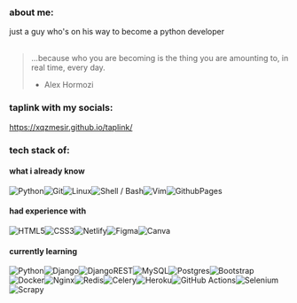 ### about me:
just a guy who's on his way to become a python developer <br>
<br> 
> ...because who you are becoming is the thing you are amounting to, in real time, every day. <br> 
> - Alex Hormozi


### taplink with my socials:

https://xqzmesir.github.io/taplink/


### tech stack  of:

#### what i already know
![Python](https://img.shields.io/badge/python-3670A0?style=for-the-badge&logo=python&logoColor=ffdd54)![Git](https://img.shields.io/badge/git-%23F05033.svg?style=for-the-badge&logo=git&logoColor=white)![Linux](https://img.shields.io/badge/Linux-FCC624?style=for-the-badge&logo=linux&logoColor=black)![Shell / Bash](https://img.shields.io/badge/Shell_Script-121011?style=for-the-badge&logo=gnu-bash&logoColor=white)![Vim](https://img.shields.io/badge/VIM-%2311AB00.svg?&style=for-the-badge&logo=vim&logoColor=white)![GithubPages](https://img.shields.io/badge/github%20pages-121013?style=for-the-badge&logo=github&logoColor=white)

#### had experience with

![HTML5](https://img.shields.io/badge/html5-%23E34F26.svg?style=for-the-badge&logo=html5&logoColor=white)![CSS3](https://img.shields.io/badge/css3-%231572B6.svg?style=for-the-badge&logo=css3&logoColor=white)![Netlify](https://img.shields.io/badge/Netlify-00C7B7?style=for-the-badge&logo=netlify&logoColor=white)![Figma](https://img.shields.io/badge/figma-%23F24E1E.svg?style=for-the-badge&logo=figma&logoColor=white)![Canva](https://img.shields.io/badge/Canva-%2300C4CC.svg?style=for-the-badge&logo=Canva&logoColor=white) 

#### currently learning

![Python](https://img.shields.io/badge/Python-FFD43B?style=for-the-badge&logo=python&logoColor=blue)![Django](https://img.shields.io/badge/django-%23092E20.svg?style=for-the-badge&logo=django&logoColor=white)![DjangoREST](https://img.shields.io/badge/django%20rest-ff1709?style=for-the-badge&logo=django&logoColor=white)![MySQL](https://img.shields.io/badge/mysql-4479A1.svg?style=for-the-badge&logo=mysql&logoColor=white)![Postgres](https://img.shields.io/badge/postgres-%23316192.svg?style=for-the-badge&logo=postgresql&logoColor=white)![Bootstrap](https://img.shields.io/badge/bootstrap-%238511FA.svg?style=for-the-badge&logo=bootstrap&logoColor=white)![Docker](https://img.shields.io/badge/docker-%230db7ed.svg?style=for-the-badge&logo=docker&logoColor=white)![Nginx](https://img.shields.io/badge/nginx-%23009639.svg?style=for-the-badge&logo=nginx&logoColor=white)![Redis](https://img.shields.io/badge/redis-%23DD0031.svg?style=for-the-badge&logo=redis&logoColor=white)![Celery](https://img.shields.io/badge/celery-%23a9cc54.svg?style=for-the-badge&logo=celery&logoColor=ddf4a4)![Heroku](https://img.shields.io/badge/heroku-%23430098.svg?style=for-the-badge&logo=heroku&logoColor=white)![GitHub Actions](https://img.shields.io/badge/github%20actions-%232671E5.svg?style=for-the-badge&logo=githubactions&logoColor=white)![Selenium](https://img.shields.io/badge/Selenium-43B02A?style=for-the-badge&logo=Selenium&logoColor=white)![Scrapy](https://img.shields.io/badge/Scrapy-60A839?style=for-the-badge&logo=scrapy&logoColor=white)


<!--
## What I already know
[![The stack I have experience in](https://skillicons.dev/icons?i=python,git,linux,bash,neovim)](https://skillicons.dev)
fsdfds
## Had experience with
[![The stack I have experience in](https://skillicons.dev/icons?i=html,css,js,angular,typescript,netlify,npm)](https://skillicons.dev)

## Currently learning
[![The stack I'm learning](https://skillicons.dev/icons?i=python,postgresql,mysql,django,docker,bootstrap,redis,nginx)](https://skillicons.dev)


![JavaScript](https://img.shields.io/badge/JavaScript-323330?style=for-the-badge&logo=javascript&logoColor=F7DF1E)![Angular](https://img.shields.io/badge/Angular-DD0031?style=for-the-badge&logo=angular&logoColor=white)![TypeScript](https://img.shields.io/badge/TypeScript-007ACC?style=for-the-badge&logo=typescript&logoColor=white)

-->
